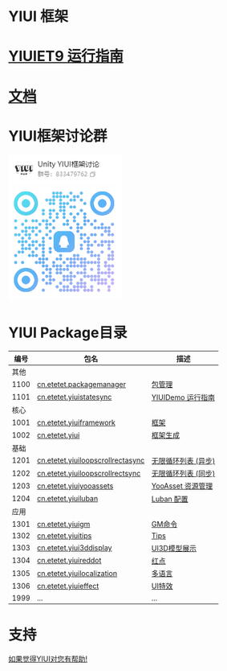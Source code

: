 # YIUI 框架

# [YIUIET9 运行指南](https://lib9kmxvq7k.feishu.cn/wiki/H7SmwXozNiliN3kahZFcqQxqnub)

# [文档](https://lib9kmxvq7k.feishu.cn/wiki/ES7Gwz4EAiVGKSkotY5cRbTznuh)

# YIUI框架讨论群

![二维码](https://github.com/LiShengYang-yiyi/YIUI/blob/main/Readme/YIUI框架讨论群二维码.png)

# YIUI Package目录

| 编号    | 包名                                                                                                              | 描述                                                                              |
|-------|-----------------------------------------------------------------------------------------------------------------|---------------------------------------------------------------------------------|
| 其他    |
| 1100  | [cn.etetet.packagemanager](https://github.com/ET-Packages/cn.etetet.packagemanager)                             | [包管理](https://lib9kmxvq7k.feishu.cn/wiki/DzqwwwBJvixRvtkCI4dcatGcnAd)           |
| 1101  | [cn.etetet.yiuistatesync](https://github.com/ET-Packages/cn.etetet.yiuistatesync)                               | [YIUIDemo 运行指南](https://lib9kmxvq7k.feishu.cn/wiki/H7SmwXozNiliN3kahZFcqQxqnub) |
| 核心    |
| 1001  | [cn.etetet.yiuiframework](https://github.com/ET-Packages/cn.etetet.yiuiframework)                               | [框架](https://lib9kmxvq7k.feishu.cn/wiki/ES7Gwz4EAiVGKSkotY5cRbTznuh)            |
| 1002  | [cn.etetet.yiui](https://github.com/ET-Packages/cn.etetet.yiui)                                                 | [框架生成](https://lib9kmxvq7k.feishu.cn/wiki/ES7Gwz4EAiVGKSkotY5cRbTznuh)          |
| 基础    |
| 1201  | [cn.etetet.yiuiloopscrollrectasync](https://github.com/ET-Packages/cn.etetet.yiuiloopscrollrectasync)           | [无限循环列表 (异步)](https://lib9kmxvq7k.feishu.cn/wiki/HPbwwkhsKi9aDik5VEXcqPhDnIh)   |
| 1202  | [cn.etetet.yiuiloopscrollrectsync](https://github.com/ET-Packages/cn.etetet.yiuiloopscrollrectsync)             | [无限循环列表 (同步)](https://lib9kmxvq7k.feishu.cn/wiki/HPbwwkhsKi9aDik5VEXcqPhDnIh)   |
| 1203  | [cn.etetet.yiuiyooassets](https://github.com/ET-Packages/cn.etetet.yiuiyooassets)                               | [YooAsset 资源管理](https://lib9kmxvq7k.feishu.cn/wiki/SUpUwiABuip53zkWEdwcITACntc) |
| 1204  | [cn.etetet.yiuiluban](https://github.com/ET-Packages/cn.etetet.yiuiluban)                                       | [Luban 配置](https://lib9kmxvq7k.feishu.cn/wiki/W1ylwC9xDip1YQk4eijcxgO9nh0)      |
| 应用    |
| 1301  | [cn.etetet.yiuigm](https://github.com/ET-Packages/cn.etetet.yiuigm)                                             | [GM命令](https://lib9kmxvq7k.feishu.cn/wiki/NYADwMydliVmQ7kWXOuc0yxGn7p)          |
| 1302  | [cn.etetet.yiuitips](https://github.com/ET-Packages/cn.etetet.yiuitips)                                         | [Tips](https://lib9kmxvq7k.feishu.cn/wiki/OdNgwu0KsiyJ6NkK8vCcwbjbn1g)          |
| 1303  | [cn.etetet.yiui3ddisplay](https://github.com/ET-Packages/cn.etetet.yiui3ddisplay)                               | [UI3D模型展示](https://lib9kmxvq7k.feishu.cn/wiki/FhGGwVZSyiCqHCkTVQYcKHQCnKf)      |
| 1304  | [cn.etetet.yiuireddot](https://github.com/ET-Packages/cn.etetet.yiuireddot)                                     | [红点](https://lib9kmxvq7k.feishu.cn/wiki/XzyawmryHitNVNk9QVtcDAftn5O)            |
| 1305  | [cn.etetet.yiuilocalization](https://github.com/ET-Packages/cn.etetet.yiuilocalization)                         | [多语言](https://lib9kmxvq7k.feishu.cn/wiki/ZOKxwi5XsijdX8kPU9McSxs1nxd)           |
| 1306  | [cn.etetet.yiuieffect](https://github.com/ET-Packages/cn.etetet.yiuieffect)                                     | [UI特效](https://lib9kmxvq7k.feishu.cn/wiki/PA9CwTAMMiBxx9k30iBcXJnznIc)          |
| 1999  | ...                                                                                                             | ...                                                                             |

# 支持
[如果觉得YIUI对您有帮助!](https://github.com/LiShengYang-yiyi/YIUI/blob/main/Readme/支持.md)